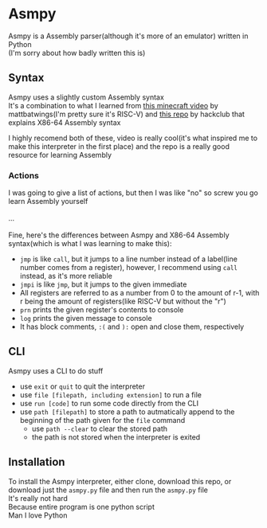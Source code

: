 # Asmpy
Asmpy is a Assembly parser(although it's more of an emulator) written in Python<br>
(I'm sorry about how badly written this is)

## Syntax
Asmpy uses a slightly custom Assembly syntax<br>
It's a combination to what I learned from [this minecraft video](https://youtu.be/CW9N6kGbu2I?si=xz2PuppXG7cxwaIb) by mattbatwings(I'm pretty sure it's RISC-V) and [this repo](https://github.com/hackclub/some-assembly-required) by hackclub that explains X86-64 Assembly syntax

I highly recomend both of these, video is really cool(it's what inspired me to make this interpreter in the first place) and the repo is a really good resource for learning Assembly
<!--`destreg` and `reg[number]` are always a index that starts at 0-->

### Actions
I was going to give a list of actions, but then I was like "no" so screw you go learn Assembly<!--[learn Assembly](https://github.com/hackclub/some-assembly-required)--> yourself<br><br>
...<br><br>
Fine, here's the differences between Asmpy and X86-64 Assembly syntax(which is what I was learning to make this):<br>
* `jmp` is like `call`, but it jumps to a line number instead of a label(line number comes from a register), however, I recommend using `call` instead, as it's more reliable
* `jmpi` is like `jmp`, but it jumps to the given immediate
* All registers are referred to as a number from 0 to the amount of r-1, with r being the amount of registers(like RISC-V but without the "r")
* `prn` prints the given register's contents to console
* `log` prints the given message to console
* It has block comments, `:(` and `):` open and close them, respectively

<!--* `add [destreg] [reg1] [reg2]`: reads from reg1 and reg2, adds them together, then sets destrest to the result
* `sub [destreg] [reg1] [reg2]`: reads from reg1 and reg2, subtracts them, then sets destrest to the result
* `and [destreg] [reg1] [reg2]`: reads from reg1 and reg2, compares them with bitwise and, then sets destrest to the result
* `orr [destreg] [reg1] [reg2]`: reads from reg1 and reg2, compares them with bitwise or, then sets destrest to the result
* `nor [destreg] [reg1] [reg2]`: 
* `inc [destreg] [reg1]`: 
* `dec [destreg] [reg1]`: 
* `mov [destreg] [number]`: loads the 
* `jmp`: 
* `prn`: 
* `log`: 
* `call`: 
* `ret`: -->

## CLI
Asmpy uses a CLI to do stuff
* use `exit` or `quit` to quit the interpreter
* use `file [filepath, including extension]` to run a file
* use `run [code]` to run some code directly from the CLI
* use `path [filepath]` to store a path to autmatically append to the beginning of the path given for the `file` command
    * use `path --clear` to clear the stored path
    * the path is not stored when the interpreter is exited


## Installation
To install the Asmpy interpreter, either clone, download this repo, or download just the `asmpy.py` file and then run the `asmpy.py` file<br>
It's really not hard<br>
Because entire program is one python script<br>
Man I love Python